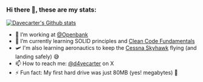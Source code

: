### Hi there 👋, these are my stats:

[![Davecarter's Github stats](https://github-readme-stats.vercel.app/api?username=davecarter)](https://github.com/anuraghazra/github-readme-stats)

- 🔭 I’m working at [@Openbank](https://www.openbank.es/)
- 🌱 I’m currently learning SOLID principles and [Clean Code Fundamentals](https://www.oreilly.com/videos/clean-code-fundamentals/9780134661742/)
- 🛩️ I'm also learning aeronautics to keep the [Cessna Skyhawk](https://cessna.txtav.com/en/piston/cessna-skyhawk) flying (and landing safely) 😅 
- 📫 How to reach me: [@d4vecarter](https://x.com/d4vecarter/) on X
- ⚡ Fun fact: My first hard drive was just 80MB (yes! megabytes) 💾

<!--
**davecarter/davecarter** is a ✨ _special_ ✨ repository because its `README.md` (this file) appears on your GitHub profile.

Here are some ideas to get you started:

- 👯 I’m looking to collaborate on ...
- 🤔 I’m looking for help with ...
- 💬 Ask me about ...
- 😄 Pronouns: ...
-->
